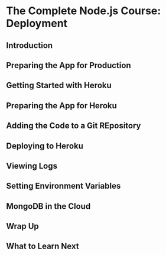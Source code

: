 # The Complete Node.js Course: Deployment

## Introduction

## Preparing the App for Production

## Getting Started with Heroku

## Preparing the App for Heroku

## Adding the Code to a Git REpository

## Deploying to Heroku

## Viewing Logs

## Setting Environment Variables

## MongoDB in the Cloud

## Wrap Up

## What to Learn Next
